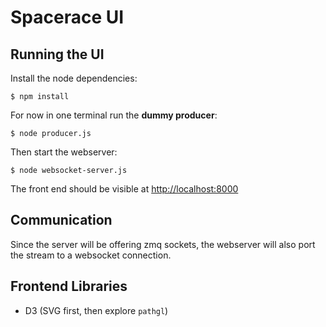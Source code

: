 # Spacerace UI


## Running the UI

Install the node dependencies:
    
    $ npm install
 
For now in one terminal run the **dummy producer**:

    $ node producer.js

Then start the webserver:

    $ node websocket-server.js

The front end should be visible at <http://localhost:8000>

## Communication

Since the server will be offering zmq sockets, the webserver will
also port the stream to a websocket connection.


## Frontend Libraries

- D3 (SVG first, then explore `pathgl`)
